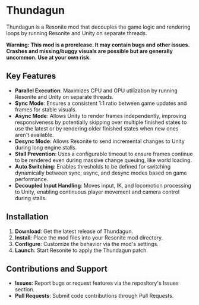 # Thundagun

Thundagun is a Resonite mod that decouples the game logic and rendering loops by running Resonite and Unity on separate threads.

**Warning: This mod is a prerelease. It may contain bugs and other issues. Crashes and missing/buggy visuals are possible but are generally uncommon. Use at your own risk.**

## Key Features

- **Parallel Execution**: Maximizes CPU and GPU utilization by running Resonite and Unity on separate threads.
- **Sync Mode**: Ensures a consistent 1:1 ratio between game updates and frames for stable visuals.
- **Async Mode**: Allows Unity to render frames independently, improving responsiveness by potentially skipping over multiple finished states to use the latest or by rendering older finished states when new ones aren't available.
- **Desync Mode**: Allows Resonite to send incremental changes to Unity during long engine stalls.
- **Stall Prevention**: Uses a configurable timeout to ensure frames continue to be rendered even during massive change queuing, like world loading.
- **Auto Switching**: Enables thresholds to be defined for switching dynamically between sync, async, and desync modes based on game performance.
- **Decoupled Input Handling**: Moves input, IK, and locomotion processing to Unity, enabling continuous player movement and camera control during stalls.

## Installation

1. **Download**: Get the latest release of Thundagun.
2. **Install**: Place the mod files into your Resonite mod directory.
3. **Configure**: Customize the behavior via the mod's settings.
4. **Launch**: Start Resonite to apply the Thundagun patch.

## Contributions and Support

- **Issues**: Report bugs or request features via the repository's Issues section.
- **Pull Requests**: Submit code contributions through Pull Requests.
